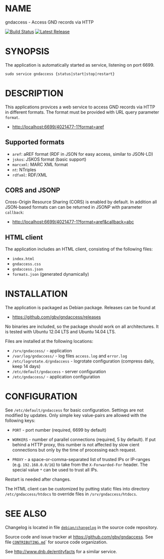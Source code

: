 # NAME

gndaccess - Access GND records via HTTP

[![Build Status](https://travis-ci.org/gbv/gndaccess.svg?branch=master)](https://travis-ci.org/gbv/gndaccess)
[![Latest Release](https://img.shields.io/github/release/gbv/gndaccess.svg)](https://github.com/gbv/gndaccess/releases)

# SYNOPSIS

The application is automatically started as service, listening on port 6699.

    sudo service gndaccess {status|start|stop|restart}

# DESCRIPTION

This applications provices a web service to access GND records via HTTP in
different formats. The format must be provided with URL query parameter
`format`.

* <http://localhost:6699/4021477-1?format=aref>

## Supported formats

* `aref`: aREF format (RDF in JSON for easy access, similar to JSON-LD)
* `jskos`: JSKOS format (basic support)
* `marcxml`: MARC XML format
* `nt`: NTriples
* `rdfxml`: RDF/XML

## CORS and JSONP

Cross-Origin Resource Sharing (CORS) is enabled by default. In addition all
JSON-based formats can can be returned in JSONP with parameter `callback`:

* <http://localhost:6699/4021477-1?format=aref&callback=abc>

## HTML client

The application includes an HTML client, consisting of the following files:

* `index.html`
* `gndaccess.css`
* `gndaccess.json`
* `formats.json` (generated dynamically)

# INSTALLATION

The application is packaged as Debian package. Releases can be found at

* <https://github.com/gbv/gndaccess/releases>

No binaries are included, so the package should work on all architectures. It
is tested with Ubuntu 12.04 LTS and Ubuntu 14.04 LTS.

Files are installed at the following locations:

* `/srv/gndaccess/` - application
* `/var/log/gndaccess/` - log files `access.log` and `error.log`
* `/etc/logrotate.d/gndaccess` - logrotate configuration (compress daily, keep 14 days)
* `/etc/default/gndaccess` - server configuration
* `/etc/gndaccess/` - application configuration

# CONFIGURATION

See `/etc/default/gndaccess` for basic configuration. Settings are not modified
by updates.  Only simple key value-pairs are allowed with the following keys:

* `PORT` - port number (required, 6699 by default)

* `WORKERS` - number of parallel connections (required, 5 by default). If put 
   behind a HTTP proxy, this number is not affected by slow cient connections 
   but only by the time of processing each request.

* `PROXY` - a space-or-comma-separated list of trusted IPs or IP-ranges
   (e.g. `192.168.0.0/16`) to take from the `X-Forwarded-For` header.
   The special value `*` can be used to trust all IPs.

Restart is needed after changes.

The HTML client can be customized by putting static files into directory
`/etc/gndaccess/htdocs` to override files in `/srv/gndaccess/htdocs`.

# SEE ALSO

Changelog is located in file [`debian/changelog`](debian/changelog) in the
source code repository.

Source code and issue tracker at <https://github.com/gbv/gndaccess>. See file
[`CONTRIBUTING.md`](CONTRIBUTING.md)` for source code organization.

See <http://www.dnb.de/entityfacts> for a similar service.
